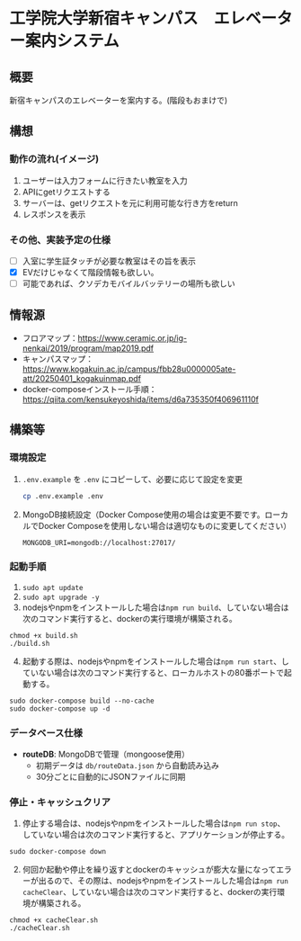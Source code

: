 # 工学院大学新宿キャンパス　エレベーター案内システム

## 概要

新宿キャンパスのエレベーターを案内する。(階段もおまけで)

## 構想

### 動作の流れ(イメージ)

1. ユーザーは入力フォームに行きたい教室を入力
2. APIにgetリクエストする
3. サーバーは、getリクエストを元に利用可能な行き方をreturn
4. レスポンスを表示

### その他、実装予定の仕様

- [ ] 入室に学生証タッチが必要な教室はその旨を表示
- [x] EVだけじゃなくて階段情報も欲しい。
- [ ] 可能であれば、クソデカモバイルバッテリーの場所も欲しい

## 情報源

- フロアマップ：https://www.ceramic.or.jp/ig-nenkai/2019/program/map2019.pdf
- キャンパスマップ：https://www.kogakuin.ac.jp/campus/fbb28u0000005ate-att/20250401_kogakuinmap.pdf
- docker-composeインストール手順： https://qiita.com/kensukeyoshida/items/d6a735350f406961110f

## 構築等

### 環境設定

1. `.env.example` を `.env` にコピーして、必要に応じて設定を変更
   ```bash
   cp .env.example .env
   ```

2. MongoDB接続設定（Docker Compose使用の場合は変更不要です。ローカルでDocker Composeを使用しない場合は適切なものに変更してください）
   ```
   MONGODB_URI=mongodb://localhost:27017/
   ```

### 起動手順

1. `sudo apt update`
2. `sudo apt upgrade -y`
3. nodejsやnpmをインストールした場合は`npm run build`、していない場合は次のコマンド実行すると、dockerの実行環境が構築される。
```
chmod +x build.sh
./build.sh
```
4. 起動する際は、nodejsやnpmをインストールした場合は`npm run start`、していない場合は次のコマンド実行すると、ローカルホストの80番ポートで起動する。
```
sudo docker-compose build --no-cache
sudo docker-compose up -d
```

### データベース仕様

- **routeDB**: MongoDBで管理（mongoose使用）
  - 初期データは `db/routeData.json` から自動読み込み
  - 30分ごとに自動的にJSONファイルに同期

### 停止・キャッシュクリア

1. 停止する場合は、nodejsやnpmをインストールした場合は`npm run stop`、していない場合は次のコマンド実行すると、アプリケーションが停止する。
```
sudo docker-compose down
```
2. 何回か起動や停止を繰り返すとdockerのキャッシュが膨大な量になってエラーが出るので、その際は、nodejsやnpmをインストールした場合は`npm run cacheClear`、していない場合は次のコマンド実行すると、dockerの実行環境が構築される。
```
chmod +x cacheClear.sh
./cacheClear.sh
```
